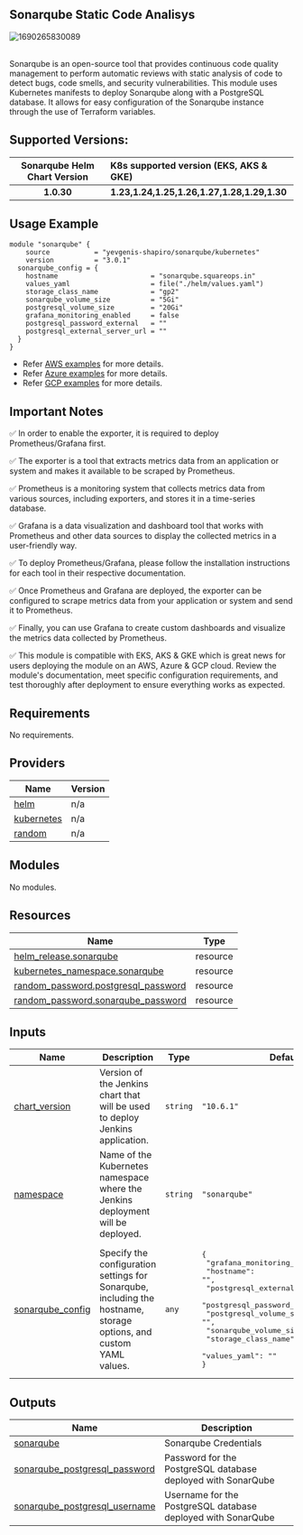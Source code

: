 ## Sonarqube Static Code Analisys

![1690265830089](https://github.com/user-attachments/assets/f6c48dc9-345c-48ff-9c06-09b01e223f69)

<br>
Sonarqube is an open-source tool that provides continuous code quality management to perform automatic reviews with static analysis of code to detect bugs, code smells, and security vulnerabilities. This module uses Kubernetes manifests to deploy Sonarqube along with a PostgreSQL database. It allows for easy configuration of the Sonarqube instance through the use of Terraform variables.

## Supported Versions:

|  Sonarqube Helm Chart Version           |     K8s supported version (EKS, AKS & GKE)  |  
| :-----:                       |         :---         |
| **1.0.30**          |    **1.23,1.24,1.25,1.26,1.27,1.28,1.29,1.30**      |


## Usage Example

```hcl
module "sonarqube" {
    source           = "yevgenis-shapiro/sonarqube/kubernetes"
    version          = "3.0.1"
  sonarqube_config = {
    hostname                       = "sonarqube.squareops.in"
    values_yaml                    = file("./helm/values.yaml")
    storage_class_name             = "gp2"
    sonarqube_volume_size          = "5Gi"
    postgresql_volume_size         = "20Gi"
    grafana_monitoring_enabled     = false
    postgresql_password_external   = ""
    postgresql_external_server_url = ""
  }
}
```
- Refer [AWS examples](https://github.com/yevgenis-shapiro/terraform-kubernetes-sonarqube/tree/main/examples/complete/aws) for more details.
- Refer [Azure examples](https://github.com/yevgenis-shapiro/terraform-kubernetes-sonarqube/tree/main/examples/complete/azure) for more details.
- Refer [GCP examples](https://github.com/yevgenis-shapiro/terraform-kubernetes-sonarqube/tree/main/examples/complete/gcp) for more details.


## Important Notes

  ✅ In order to enable the exporter, it is required to deploy Prometheus/Grafana first.
  
  ✅ The exporter is a tool that extracts metrics data from an application or system and makes it available to be scraped by Prometheus.
  
  ✅ Prometheus is a monitoring system that collects metrics data from various sources, including exporters, and stores it in a time-series database.
  
  ✅ Grafana is a data visualization and dashboard tool that works with Prometheus and other data sources to display the collected metrics in a user-friendly way.
  
  ✅ To deploy Prometheus/Grafana, please follow the installation instructions for each tool in their respective documentation.
  
  ✅ Once Prometheus and Grafana are deployed, the exporter can be configured to scrape metrics data from your application or system and send it to Prometheus.
  
  ✅ Finally, you can use Grafana to create custom dashboards and visualize the metrics data collected by Prometheus.
  
  ✅ This module is compatible with EKS, AKS & GKE which is great news for users deploying the module on an AWS, Azure & GCP cloud. Review the module's documentation, meet specific configuration requirements, and test thoroughly after deployment to ensure everything works as expected.

<!-- BEGINNING OF PRE-COMMIT-TERRAFORM DOCS HOOK -->
## Requirements

No requirements.

## Providers

| Name | Version |
|------|---------|
| <a name="provider_helm"></a> [helm](#provider\_helm) | n/a |
| <a name="provider_kubernetes"></a> [kubernetes](#provider\_kubernetes) | n/a |
| <a name="provider_random"></a> [random](#provider\_random) | n/a |

## Modules

No modules.

## Resources

| Name | Type |
|------|------|
| [helm_release.sonarqube](https://registry.terraform.io/providers/hashicorp/helm/latest/docs/resources/release) | resource |
| [kubernetes_namespace.sonarqube](https://registry.terraform.io/providers/hashicorp/kubernetes/latest/docs/resources/namespace) | resource |
| [random_password.postgresql_password](https://registry.terraform.io/providers/hashicorp/random/latest/docs/resources/password) | resource |
| [random_password.sonarqube_password](https://registry.terraform.io/providers/hashicorp/random/latest/docs/resources/password) | resource |

## Inputs

| Name | Description | Type | Default | Required |
|------|-------------|------|---------|:--------:|
| <a name="input_chart_version"></a> [chart\_version](#input\_chart\_version) | Version of the Jenkins chart that will be used to deploy Jenkins application. | `string` | `"10.6.1"` | no |
| <a name="input_namespace"></a> [namespace](#input\_namespace) | Name of the Kubernetes namespace where the Jenkins deployment will be deployed. | `string` | `"sonarqube"` | no |
| <a name="input_sonarqube_config"></a> [sonarqube\_config](#input\_sonarqube\_config) | Specify the configuration settings for Sonarqube, including the hostname, storage options, and custom YAML values. | `any` | <pre>{<br>  "grafana_monitoring_enabled": false,<br>  "hostname": "",<br>  "postgresql_external_server_url": "",<br>  "postgresql_password_external": "",<br>  "postgresql_volume_size": "",<br>  "sonarqube_volume_size": "",<br>  "storage_class_name": "",<br>  "values_yaml": ""<br>}</pre> | no |

## Outputs

| Name | Description |
|------|-------------|
| <a name="output_sonarqube"></a> [sonarqube](#output\_sonarqube) | Sonarqube Credentials |
| <a name="output_sonarqube_postgresql_password"></a> [sonarqube\_postgresql\_password](#output\_sonarqube\_postgresql\_password) | Password for the PostgreSQL database deployed with SonarQube |
| <a name="output_sonarqube_postgresql_username"></a> [sonarqube\_postgresql\_username](#output\_sonarqube\_postgresql\_username) | Username for the PostgreSQL database deployed with SonarQube |
<!-- END OF PRE-COMMIT-TERRAFORM DOCS HOOK -->

